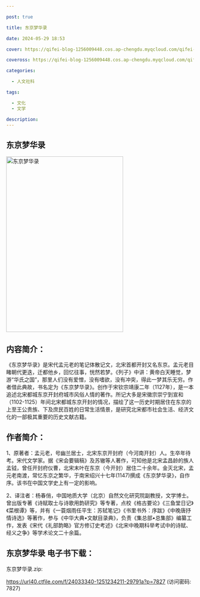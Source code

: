 ```yaml
---

post: true

title: 东京梦华录

date: 2024-05-29 18:53

cover: https://qifei-blog-1256009448.cos.ap-chengdu.myqcloud.com/qifei-blog/65214fbbc458853aef6c2af8.jpg

coveross: https://qifei-blog-1256009448.cos.ap-chengdu.myqcloud.com/qifei-blog/65214fbbc458853aef6c2af8.jpg

categories:

  - 人文社科

tags:

  - 文化
  - 文学

description:
---
```


## 东京梦华录
<img alt="东京梦华录 " class="aligncenter loaded" data-was-processed="true" decoding="async" fetchpriority="high" height="471" src="https://qifei-blog-1256009448.cos.ap-chengdu.myqcloud.com/qifei-blog/65214fbbc458853aef6c2af8.jpg" style="cursor: zoom-in;" width="314"/>

## 内容简介：

《东京梦华录》是宋代孟元老的笔记体散记文，北宋首都开封又名东京。孟元老目睹朝代更迭，迁都他乡，回忆往事，恍然若梦。《列子》中讲：黄帝白天睡觉，梦游“华氏之国”，那里人们没有爱憎，没有嗜欲，没有冲突，得此一梦其乐无穷。作者借此典故，书名定为《东京梦华录》。创作于宋钦宗靖康二年（1127年），是一本追述北宋都城东京开封府城市风俗人情的著作。所记大多是宋徽宗崇宁到宣和（1102-1125）年间北宋都城东京开封的情况，描绘了这一历史时期居住在东京的上至王公贵族、下及庶民百姓的日常生活情景，是研究北宋都市社会生活、经济文化的一部极其重要的历史文献古籍。

## 作者简介：

1、原著者：孟元老，号幽兰居士，北宋东京开封府（今河南开封）人。生卒年待考。宋代文学家。据《宋会要辑稿》及苏辙等人著作，可知他是北宋孟昌龄的族人孟钺，曾任开封府仪曹，北宋末叶在东京（今开封）居住二十余年。金灭北宋，孟元老南渡，常忆东京之繁华，于南宋绍兴十七年(1147)撰成《东京梦华录》，自作序。该书在中国文学史上有一定的影响。

2、译注者：杨春俏，中国地质大学（北京）自然文化研究院副教授，文学博士。曾出版专著《诗赋取士与诗歌用韵研究》等专著，点校《格古要论》《三鱼堂日记》《菜根谭》等，并有《一蓑烟雨任平生：苏轼笔记》《书里书外：序跋》《中晚唐抒情诗选》等著作，参与《中华大典•文献目录典》，负责《集总部•总集部》编纂工作，发表《宋代《礼部韵略》官方修订史考述》《北宋中晚期科举考试中的诗赋、经义之争》等学术论文二十余篇。

## 东京梦华录 电子书下载：

东京梦华录.zip: 

https://url40.ctfile.com/f/24033340-1251234211-29791a?p=7827 (访问密码: 7827)
